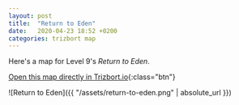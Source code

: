 ```yaml
---
layout: post
title:  "Return to Eden"
date:   2020-04-23 18:52 +0200
categories: trizbort map
---
```

Here's a map for Level 9's _Return to Eden_.

[Open this map directly in Trizbort.io](/app/index.html?map=https://www.trizbort.io/app/maps/return-to-eden.json){:class="btn"}

<!--more-->

![Return to Eden]({{ "/assets/return-to-eden.png" | absolute_url }})

